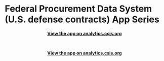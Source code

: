 # Federal Procurement Data System (U.S. defense contracts) App Series
<p align="center">
  <b>
  <a href="http://analytics.csis.org/contracts/chart/">View the app on analytics.csis.org</a></b><p/> 
<br> 
<p align="center">
  <b>
  <a href="http://analytics.csis.org/contracts/table/">View the app on analytics.csis.org</a></b><p/> 
